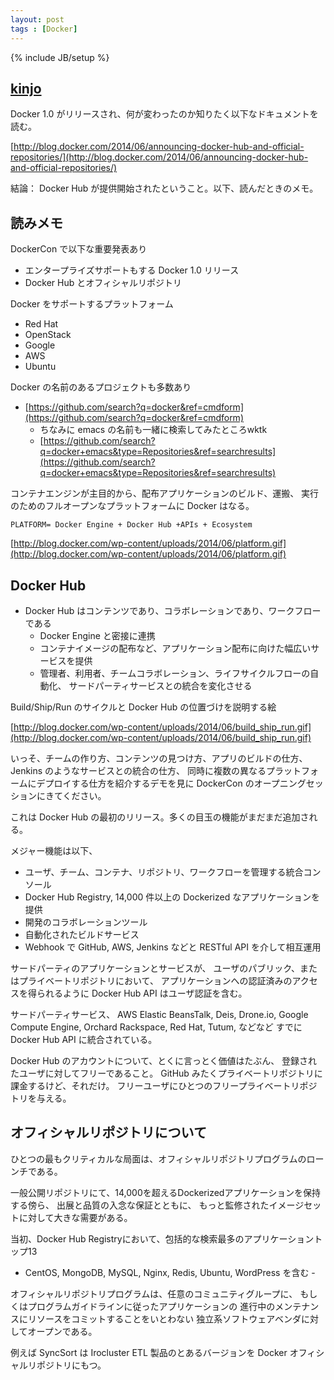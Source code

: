 ```yaml
---
layout: post
tags : [Docker]
---
```

{% include JB/setup %}

## [kinjo](https://github.com/kinjo)
Docker 1.0 がリリースされ、何が変わったのか知りたく以下なドキュメントを読む。

[http://blog.docker.com/2014/06/announcing-docker-hub-and-official-repositories/](http://blog.docker.com/2014/06/announcing-docker-hub-and-official-repositories/)

結論： Docker Hub が提供開始されたということ。以下、読んだときのメモ。

## 読みメモ
DockerCon で以下な重要発表あり

- エンタープライズサポートもする Docker 1.0 リリース
- Docker Hub とオフィシャルリポジトリ

Docker をサポートするプラットフォーム

- Red Hat
- OpenStack
- Google
- AWS
- Ubuntu

Docker の名前のあるプロジェクトも多数あり

- [https://github.com/search?q=docker&ref=cmdform](https://github.com/search?q=docker&ref=cmdform)
  - ちなみに emacs の名前も一緒に検索してみたところwktk
  - [https://github.com/search?q=docker+emacs&type=Repositories&ref=searchresults](https://github.com/search?q=docker+emacs&type=Repositories&ref=searchresults)

コンテナエンジンが主目的から、配布アプリケーションのビルド、運搬、
実行のためのフルオープンなプラットフォームに Docker はなる。

    PLATFORM= Docker Engine + Docker Hub +APIs + Ecosystem

[http://blog.docker.com/wp-content/uploads/2014/06/platform.gif](http://blog.docker.com/wp-content/uploads/2014/06/platform.gif)

## Docker Hub
- Docker Hub はコンテンツであり、コラボレーションであり、ワークフローである
  - Docker Engine と密接に連携
  - コンテナイメージの配布など、アプリケーション配布に向けた幅広いサービスを提供
  - 管理者、利用者、チームコラボレーション、ライフサイクルフローの自動化、
    サードパーティサービスとの統合を変化させる

Build/Ship/Run のサイクルと Docker Hub の位置づけを説明する絵

[http://blog.docker.com/wp-content/uploads/2014/06/build_ship_run.gif](http://blog.docker.com/wp-content/uploads/2014/06/build_ship_run.gif)

いっそ、チームの作り方、コンテンツの見つけ方、アプリのビルドの仕方、
Jenkins のようなサービスとの統合の仕方、
同時に複数の異なるプラットフォームにデプロイする仕方を紹介するデモを見に
DockerCon のオープニングセッションにきてください。

これは Docker Hub の最初のリリース。多くの目玉の機能がまだまだ追加される。

メジャー機能は以下、

- ユーザ、チーム、コンテナ、リポジトリ、ワークフローを管理する統合コンソール
- Docker Hub Registry, 14,000 件以上の Dockerized なアプリケーションを提供
- 開発のコラボレーションツール
- 自動化されたビルドサービス
- Webhook で GitHub, AWS, Jenkins などと RESTful API を介して相互運用

サードパーティのアプリケーションとサービスが、
ユーザのパブリック、またはプライベートリポジトリにおいて、
アプリケーションへの認証済みのアクセスを得られるように
Docker Hub API はユーザ認証を含む。

サードパーティサービス、
AWS Elastic BeansTalk, Deis, Drone.io, Google Compute Engine, Orchard
Rackspace, Red Hat, Tutum, などなど
すでに Docker Hub API に統合されている。

Docker Hub のアカウントについて、とくに言っとく価値はたぶん、
登録されたユーザに対してフリーであること。
GitHub みたくプライベートリポジトリに課金するけど、それだけ。
フリーユーザにひとつのフリープライベートリポジトリを与える。

## オフィシャルリポジトリについて
ひとつの最もクリティカルな局面は、オフィシャルリポジトリプログラムのローンチである。

一般公開リポジトリにて、14,000を超えるDockerizedアプリケーションを保持する傍ら、
出展と品質の入念な保証とともに、
もっと監修されたイメージセットに対して大きな需要がある。

当初、Docker Hub Registryにおいて、包括的な検索最多のアプリケーショントップ13
 - CentOS, MongoDB, MySQL, Nginx, Redis, Ubuntu, WordPress を含む -

オフィシャルリポジトリプログラムは、任意のコミュニティグループに、
もしくはプログラムガイドラインに従ったアプリケーションの
進行中のメンテナンスにリソースをコミットすることをいとわない
独立系ソフトウェアベンダに対してオープンである。

例えば SyncSort は Irocluster ETL 製品のとあるバージョンを
Docker オフィシャルリポジトリにもつ。
